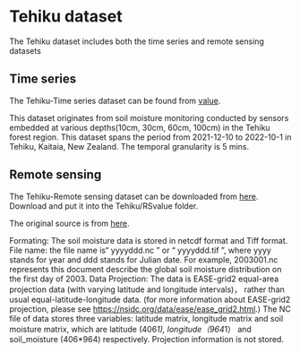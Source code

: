 # Tehiku dataset 

The Tehiku dataset includes both the time series and remote sensing datasets

## Time series 

The Tehiku-Time series dataset can be found from [value](https://github.com/ljj-cyber/RS4TS/tree/master/Data/Tehiku/value).

This dataset originates from soil moisture monitoring conducted by sensors embedded at various depths(10cm, 30cm, 60cm, 100cm) in the Tehiku forest region. This dataset spans the period from 2021-12-10 to 2022-10-1 in Tehiku, Kaitaia, New Zealand. The temporal granularity is 5 mins.

## Remote sensing

The Tehiku-Remote sensing dataset can be downloaded from [here](https://github.com/xren451/RSTS-interpolation). Download and put it into the Tehiku/RSvalue folder.

The original source is from [here](https://data.tpdc.ac.cn/en/data/c26201fc-526c-465d-bae7-5f02fa49d738/).

Formating: The soil moisture data is stored in netcdf format and Tiff format. File name: the file name is“ yyyyddd.nc ” or “ yyyyddd.tif ”, where yyyy stands for year and ddd stands for Julian date. For example, 2003001.nc represents this document describe the global soil moisture distribution on the first day of 2003. Data Projection: The data is EASE-grid2 equal-area projection data (with varying latitude and longitude intervals)， rather than usual equal-latitude-longitude data. (for more information about EASE-grid2 projection, please see https://nsidc.org/data/ease/ease_grid2.html.) The NC file of data stores three variables: latitude matrix, longitude matrix and soil moisture matrix, which are latitude (406*1), longitude（964*1） and soil_moisture (406*964) respectively. Projection information is not stored.
